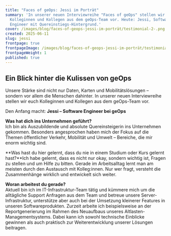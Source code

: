 ```yaml
---
title: "Faces of geOps: Jessi im Porträt"
summary: 'In unserer neuen Interviewreihe "Faces of geOps" stellen wir euch
  Kolleginnen und Kollegen aus dem geOps-Team vor. Heute: Jessi, Software
  Engineer mit Quereinstiegs-Hintergrund.'
cover: /images/blog/faces-of-geops-jessi-im-porträt/testimonial-2-.png
created: 2025-06-11
slug: jessi
frontpage: true
frontpageImage: /images/blog/faces-of-geops-jessi-im-porträt/testimonial-2-.png
frontpageWeight: 1
published: true
---
```

## **Ein Blick hinter die Kulissen von geOps**

Unsere Stärke sind nicht nur Daten, Karten und Mobilitätslösungen – sondern vor allem die Menschen dahinter. In unserer neuen Interviewreihe stellen wir euch Kolleginnen und Kollegen aus dem geOps-Team vor.

Den Anfang macht: **Jessi – Software Engineer bei geOps** 

**Was hat dich ins Unternehmen geführt?**\
Ich bin als Auszubildende und absolute Quereinsteigerin ins Unternehmen gekommen. Besonders angesprochen haben mich der Fokus auf die Themen öffentlicher Verkehr, Mobilität und Umwelt – Bereiche, die mir enorm wichtig sind. 

**Was hast du hier gelernt, dass du nie in einem Studium oder Kurs gelernt hast?**Ich habe gelernt, dass es nicht nur okay, sondern wichtig ist, Fragen zu stellen und um Hilfe zu bitten. Gerade im Arbeitsalltag lernt man am meisten durch den Austausch mit Kolleg:innen. Nur wer fragt, versteht die Zusammenhänge wirklich und entwickelt sich weiter.

**Woran arbeitest du gerade?**\
Aktuell bin ich im IT-Infrastruktur-Team tätig und kümmere mich um die alltägliche Support Anfragen aus dem Team und betreue unsere Server-Infrastruktur, unterstütze aber auch bei der Umsetzung kleinerer Features in unseren Softwareprodukten. Zurzeit arbeite ich beispielsweise an der Reportgenerierung im Rahmen des Neuaufbaus unseres Altlasten-Managementsystems. Dabei kann ich sowohl technische Einblicke gewinnen als auch praktisch zur Weiterentwicklung unserer Lösungen beitragen.